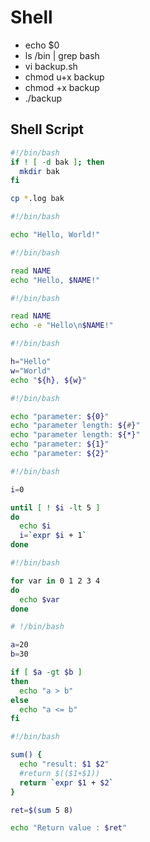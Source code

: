 # Shell

- echo $0
- ls /bin | grep bash
- vi backup.sh
- chmod u+x backup
- chmod +x backup
- ./backup

## Shell Script

```bash
#!/bin/bash
if ! [ -d bak ]; then
  mkdir bak
fi

cp *.log bak
```

```bash
#!/bin/bash

echo "Hello, World!"
```

```bash
#!/bin/bash

read NAME
echo "Hello, $NAME!"
```

```bash
#!/bin/bash

read NAME
echo -e "Hello\n$NAME!"
```

```bash
#!/bin/bash

h="Hello"
w="World"
echo "${h}, ${w}"
```

```bash
#!/bin/bash

echo "parameter: ${0}"
echo "parameter length: ${#}"
echo "parameter length: ${*}"
echo "parameter: ${1}"
echo "parameter: ${2}"
```

```bash
#!/bin/bash

i=0

until [ ! $i -lt 5 ]
do
  echo $i
  i=`expr $i + 1`
done
```

```bash
#!/bin/bash

for var in 0 1 2 3 4
do
  echo $var
done
```

```bash
# !/bin/bash

a=20
b=30

if [ $a -gt $b ]
then
  echo "a > b"
else
  echo "a <= b"
fi
```

```bash
#!/bin/bash

sum() {
  echo "result: $1 $2"
  #return $(($1+$1))
  return `expr $1 + $2`
}

ret=$(sum 5 8)

echo "Return value : $ret"
```
